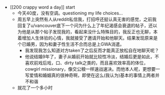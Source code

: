 - [[200 crappy word a day]] start
	- 今天40度，没有空调。questioning my life choices...
	- 周五早上突然有人从reddit私信我，打招呼还挺认真无害的感觉，之前我回复了u/vancouver底下一个问为什么上了年纪渴感会衰退的帖子，还以为他是从那个帖子发现我的，看起来没什么特殊目的，我反正也无聊，本着增加人生体验的心情，我就接受了邀请开始和他聊天。结果发现原来是个已婚男，因为和妻子性生活不合而总是上GWA消遣。
		- 我发现我怎么知道对方taken了之后反而才能真正放松自在地聊天呢？
		- 他说结婚9年了，妻子从婚前开始就比较性冷淡，结婚后更是如此，不喜欢前戏后戏，口、dirty talk之类的，而且喜欢效率高的体位，cowgirl missionary，像交公粮一样速战速决。而他本人呢，更想要一写爱情和婚姻真的很神奇啊，即使在这么(我认为)基本的事情上两者并不和谐
	- 就花了一个多小时
